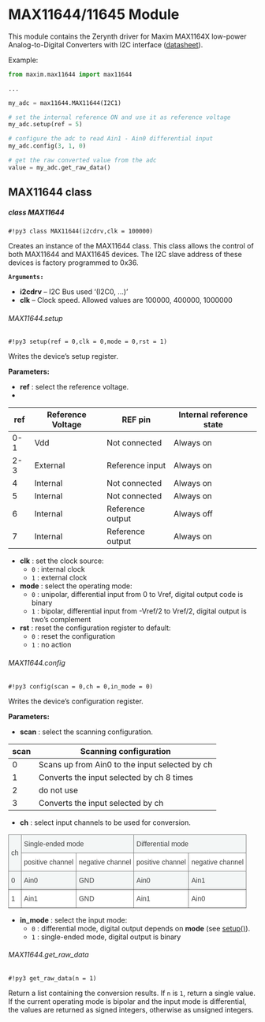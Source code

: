 # MAX11644/11645 Module

This module contains the Zerynth driver for Maxim MAX1164X low-power Analog-to-Digital Converters with I2C interface ([datasheet](https://datasheets.maximintegrated.com/en/ds/MAX11644-MAX11645.pdf)).

Example:

```py
from maxim.max11644 import max11644

...

my_adc = max11644.MAX11644(I2C1)

# set the internal reference ON and use it as reference voltage
my_adc.setup(ref = 5)

# configure the adc to read Ain1 - Ain0 differential input
my_adc.config(3, 1, 0)

# get the raw converted value from the adc
value = my_adc.get_raw_data()
```

## MAX11644 class

##### class MAX11644

```#!py3 class MAX11644(i2cdrv,clk = 100000)```

Creates an instance of the MAX11644 class. This class allows the control of both MAX11644 and MAX11645 devices.
The I2C slave address of these devices is factory programmed to 0x36.


**`Arguments:`**

-	**i2cdrv** – I2C Bus used ‘(I2C0, …)’
-	**clk** – Clock speed. Allowed values are 100000, 400000, 1000000


###### MAX11644.setup

```#!py3 setup(ref = 0,clk = 0,mode = 0,rst = 1)```

Writes the device’s setup register.

**Parameters:**


-	**ref** : select the reference voltage.
-	
| ref | Reference Voltage | REF pin          | Internal reference state |
|-----|-------------------|------------------|--------------------------|
| 0-1 | Vdd               | Not connected    | Always on                |
| 2-3 | External          | Reference input  | Always on                |
| 4   | Internal          | Not connected    | Always on                |
| 5   | Internal          | Not connected    | Always on                |
| 6   | Internal          | Reference output | Always off               |
| 7   | Internal          | Reference output | Always on                |

* **clk** : set the clock source:
    * `0` : internal clock
    * `1` : external clock
* **mode** : select the operating mode:
    * `0` : unipolar, differential input from 0 to Vref, digital output code is binary
    * `1` : bipolar, differential input from -Vref/2 to Vref/2, digital output is two’s complement
* **rst** : reset the configuration register to default:
    * `0` : reset the configuration
    * `1` : no action

###### MAX11644.config

```#!py3 config(scan = 0,ch = 0,in_mode = 0)```

Writes the device’s configuration register.

**Parameters:**


* **scan** : select the scanning configuration.

| scan | Scanning configuration                         |
|------|------------------------------------------------|
| 0    | Scans up from Ain0 to the input selected by ch |
| 1    | Converts the input selected by ch 8 times      |
| 2    | do not use                                     |
| 3    | Converts the input selected by ch              |

* **ch** : select input channels to be used for conversion.

<style type="text/css">
.tg  {border-collapse:collapse;border-spacing:0;}
.tg td{border-color:black;border-style:solid;border-width:1px;font-family:Arial, sans-serif;font-size:14px;
  overflow:hidden;padding:10px 5px;word-break:normal;}
.tg th{border-color:black;border-style:solid;border-width:1px;font-family:Arial, sans-serif;font-size:14px;
  font-weight:normal;overflow:hidden;padding:10px 5px;word-break:normal;}
.tg .tg-htbt{background-color:#FFF;border-color:inherit;color:#404040;text-align:left;vertical-align:middle}
.tg .tg-5ncm{background-color:#F3F6F6;border-color:inherit;color:#404040;text-align:left;vertical-align:middle}
</style>
<table class="tg">
<thead>
  <tr>
    <th class="tg-5ncm" rowspan="2"><span style="background-color:#F3F6F6">ch</span></th>
    <th class="tg-5ncm" colspan="2"><span style="background-color:#F3F6F6">Single-ended mode</span></th>
    <th class="tg-5ncm" colspan="2"><span style="background-color:#F3F6F6">Differential mode</span></th>
  </tr>
  <tr>
    <td class="tg-htbt"><span style="background-color:transparent">positive channel</span></td>
    <td class="tg-htbt"><span style="background-color:transparent">negative channel</span></td>
    <td class="tg-htbt"><span style="background-color:transparent">positive channel</span></td>
    <td class="tg-htbt"><span style="background-color:transparent">negative channel</span></td>
  </tr>
</thead>
<tbody>
  <tr>
    <td class="tg-5ncm"><span style="background-color:#F3F6F6">0</span></td>
    <td class="tg-5ncm"><span style="background-color:#F3F6F6">Ain0</span></td>
    <td class="tg-5ncm"><span style="background-color:#F3F6F6">GND</span></td>
    <td class="tg-5ncm"><span style="background-color:#F3F6F6">Ain0</span></td>
    <td class="tg-5ncm"><span style="background-color:#F3F6F6">Ain1</span></td>
  </tr>
  <tr>
    <td class="tg-htbt"><span style="background-color:transparent">1</span></td>
    <td class="tg-htbt"><span style="background-color:transparent">Ain1</span></td>
    <td class="tg-htbt"><span style="background-color:transparent">GND</span></td>
    <td class="tg-htbt"><span style="background-color:transparent">Ain1</span></td>
    <td class="tg-htbt"><span style="background-color:transparent">Ain0</span></td>
  </tr>
</tbody>
</table>

* **in_mode** : select the input mode:
    * `0` : differential mode, digital output depends on **mode** (see [setup()](https://docs.zerynth.com/latest/official/lib.maxim.max11644/docs/official_lib.maxim.max11644_max11644.html#setup)).
    * `1` : single-ended mode, digital output is binary

###### MAX11644.get_raw_data

```#!py3 get_raw_data(n = 1)```

Return a list containing the conversion results. If ```n``` is `1`, return a single value. If the current  operating mode is bipolar and the input mode is differential, the values are returned as signed integers, otherwise as unsigned integers.
<!--stackedit_data:
eyJoaXN0b3J5IjpbMTAzNzQyNzg2MF19
-->
